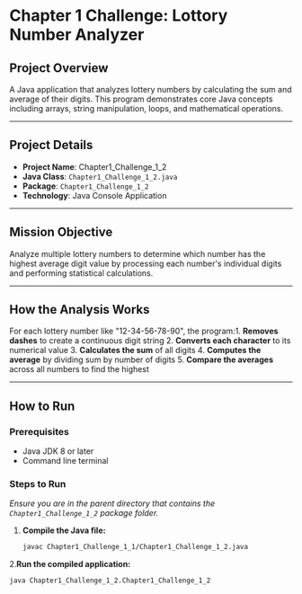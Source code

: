  # Chapter 1 Challenge:  Lottory Number Analyzer

##  Project Overview
 A Java application that analyzes lottery numbers by calculating the sum and average of their digits. This program demonstrates core Java concepts including arrays, string manipulation, loops, and mathematical operations.

***

## Project Details
- **Project Name**: Chapter1_Challenge_1_2
- **Java Class**: `Chapter1_Challenge_1_2.java`
- **Package**: `Chapter1_Challenge_1_2`
- **Technology**: Java Console Application

***

##  Mission Objective
 Analyze multiple lottery numbers to determine which number has the highest average digit value by processing each number's individual digits and performing statistical calculations.

***

## How the Analysis Works
For each lottery number like "12-34-56-78-90", the program:1. **Removes dashes**  to create a continuous digit string
2. **Converts each character**  to its numerical value
3. **Calculates the sum**  of all digits
4. **Computes the average**  by dividing sum by number of digits
5. **Compare the averages**  across all numbers to find the highest
***

##  How to Run

### Prerequisites
- Java JDK 8 or later
- Command line terminal

### Steps to Run
*Ensure you are in the parent directory that contains the `Chapter1_Challenge_1_2` package folder.*

1. **Compile the Java file:**
   ```bash
   javac Chapter1_Challenge_1_1/Chapter1_Challenge_1_2.java
2.**Run the compiled application:**

   ```Bash
java Chapter1_Challenge_1_2.Chapter1_Challenge_1_2